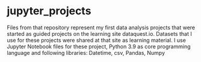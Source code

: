 # jupyter_projects
Files from that repository represent my first data analysis projects that were started as guided projects on the learning site dataquest.io.
Datasets that I use for these projects were shared at that site as learning material.
I use Jupyter Notebook files for these project, Python 3.9 as core programming language and following libraries: Datetime, csv, Pandas, Numpy
